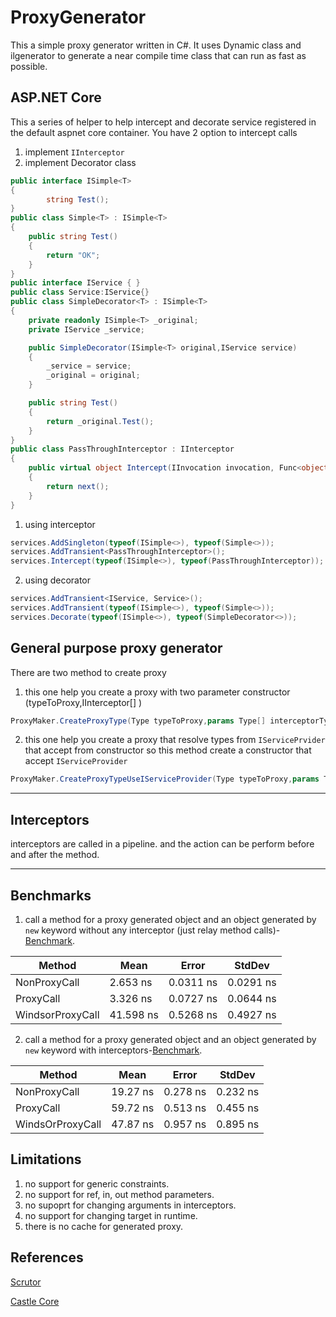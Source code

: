 # ProxyGenerator
This a simple proxy generator written in C#.
It uses Dynamic class and ilgenerator to generate a near compile time class that can run as fast as possible.

## ASP.NET Core 
This a series of helper to help intercept and decorate service registered in the default aspnet core container.
You have 2 option to intercept calls 
1. implement `IInterceptor`
2. implement Decorator class

```C#
public interface ISimple<T>
{
        string Test();
}
public class Simple<T> : ISimple<T>
{
    public string Test()
    {
        return "OK";
    }
}
public interface IService { }
public class Service:IService{}
public class SimpleDecorator<T> : ISimple<T>
{
    private readonly ISimple<T> _original;
    private IService _service;

    public SimpleDecorator(ISimple<T> original,IService service)
    {
        _service = service;
        _original = original;
    }

    public string Test()
    {
        return _original.Test();
    }
}
public class PassThroughInterceptor : IInterceptor
{
    public virtual object Intercept(IInvocation invocation, Func<object> next)
    {
        return next();
    }
}
```
1. using interceptor
```C#
services.AddSingleton(typeof(ISimple<>), typeof(Simple<>));
services.AddTransient<PassThroughInterceptor>();
services.Intercept(typeof(ISimple<>), typeof(PassThroughInterceptor));
```
2. using decorator
```C#
services.AddTransient<IService, Service>();
services.AddTransient(typeof(ISimple<>), typeof(Simple<>));
services.Decorate(typeof(ISimple<>), typeof(SimpleDecorator<>));
```
## General purpose proxy generator

 There are two method to create proxy

1. this one help you create a proxy with two parameter constructor (typeToProxy,IInterceptor[] )
```C#
ProxyMaker.CreateProxyType(Type typeToProxy,params Type[] interceptorTypes)
```


2. this one help you create a proxy that resolve types from `IServicePrvider` that accept from constructor so this method create a constructor that accept `IServiceProvider`

```C#
ProxyMaker.CreateProxyTypeUseIServiceProvider(Type typeToProxy,params Type[] interceptorTypes)
```
***
## Interceptors
interceptors are called in a pipeline. and the action can be perform before and after the method.
***
## Benchmarks

1. call a method for a proxy generated object and an object generated by `new` keyword without any interceptor (just relay method calls)-[Benchmark](ProxyGenerator.Test/ProxyInstanceBenchmark.cs).

| Method | Mean | Error | StdDev |
| --- | --- | --- | --- |
| NonProxyCall | 2.653 ns | 0.0311 ns | 0.0291 ns |
| ProxyCall | 3.326 ns | 0.0727 ns | 0.0644 ns |
| WindsorProxyCall | 41.598 ns | 0.5268 ns | 0.4927 ns |

2. call a method for a proxy generated object and an object generated by `new` keyword with interceptors-[Benchmark](ProxyGenerator.Test/ProxyInterceptorBenchmark.cs).

| Method | Mean | Error | StdDev |
| --- | --- | --- | --- |
| NonProxyCall | 19.27 ns | 0.278 ns | 0.232 ns |
| ProxyCall | 59.72 ns | 0.513 ns | 0.455 ns |
| WindsOrProxyCall | 47.87 ns | 0.957 ns | 0.895 ns |



## Limitations
1. no support for generic constraints.
2. no support for ref, in, out method parameters.
3. no supoprt for changing arguments in interceptors.
4. no support for changing target in runtime.
5. there is no cache for generated proxy.

## References
[Scrutor](https://github.com/khellang/Scrutor)

[Castle Core](https://github.com/castleproject/Core)